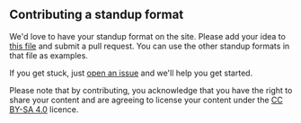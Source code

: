 ## Contributing a standup format

We'd love to have your standup format on the site. Please add your idea to [this file](https://github.com/rouanw/fun-standups/edit/master/src/standup-data.js) and submit a pull request. You can use the other standup formats in that file as examples.

If you get stuck, just [open an issue](https://github.com/rouanw/fun-standups/issues/new) and we'll help you get started.

Please note that by contributing, you acknowledge that you have the right to share your content and are agreeing to license your content under the [CC BY-SA 4.0](https://creativecommons.org/licenses/by-sa/4.0/) licence.
